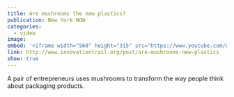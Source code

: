 ```yaml
---
title: Are mushrooms the new plastics?
publication: New York NOW
categories:
  - video
image:
embed: '<iframe width="560" height="315" src="https://www.youtube.com/embed/MyLfT92nXDY" frameborder="0" allow="accelerometer; autoplay; encrypted-media; gyroscope; picture-in-picture" allowfullscreen></iframe>'
link: http://www.innovationtrail.org/post/are-mushrooms-new-plastics
show: true
---
```


A pair of entrepreneurs uses mushrooms to transform the way people think about packaging products.
